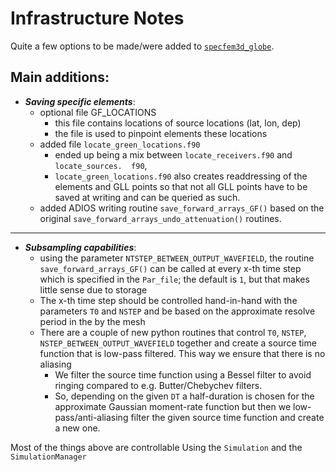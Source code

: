 # Infrastructure Notes

Quite a few options to be made/were added to [``specfem3d_globe``][sf3d].

Main additions:
---
* ***Saving specific elements***:
    * optional file GF_LOCATIONS
        * this file contains locations of source locations (lat, lon, dep)
        * the file is used to pinpoint elements these locations
    * added file ``locate_green_locations.f90``
        * ended up being a mix between ``locate_receivers.f90`` and
          ``locate_sources.  f90``,
        * ``locate_green_locations.f90`` also creates readdressing of the
          elements and GLL points so that not all GLL points have to be saved at
          writing and can be queried as such.
    * added ADIOS writing routine ``save_forward_arrays_GF()`` based on the
      original ``save_forward_arrays_undo_attenuation()`` routines.
---
* ***Subsampling capabilities***:
    * using the parameter ``NTSTEP_BETWEEN_OUTPUT_WAVEFIELD``, the routine
      ``save_forward_arrays_GF()`` can be called at every x-th time step which
      is specified in the ``Par_file``; the default is ``1``, but that makes
      little sense due to storage
    * The x-th time step should be controlled hand-in-hand with the parameters
      ``T0`` and ``NSTEP`` and be based on the approximate resolve period in the
      by the mesh
    * There are a couple of new python routines that control ``T0``, ``NSTEP``,
      ``NSTEP_BETWEEN_OUTPUT_WAVEFIELD`` together and create a source time
      function that is low-pass filtered. This way we ensure that there is no
      aliasing
        * We filter the source time function using a Bessel filter to avoid ringing
          compared to e.g. Butter/Chebychev filters.
        * So, depending on the given ``DT`` a half-duration is chosen for the
          approximate Gaussian moment-rate function but then we low-pass/anti-aliasing filter the given source time function and create a
          new one.

Most of the things above are controllable Using the ``Simulation`` and the
``SimulationManager``


[sf3d]: https://specfem3d-globe.readthedocs.io/en/latest/